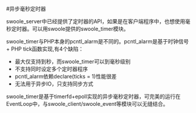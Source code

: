#异步毫秒定时器

swoole_server中已经提供了定时器的API，如果是在客户端程序中，也想使用毫秒定时器。可以用swoole提供的swoole_timer模块。

swoole_timer与PHP本身的pcntl_alarm是不同的。pcntl_alarm是基于时钟信号 + PHP tick函数实现,有4个缺陷：

* 最大仅支持到秒，而swoole_timer可以到毫秒级别
* 不支持同时设定多个定时器程序
* pcntl_alarm依赖declare(ticks = 1)性能很差
* 无法用于异步IO，只支持同步方式

swoole_timer是基于timerfd+epoll实现的异步毫秒定时器，可完美的运行在EventLoop中，与swoole_client/swoole_event等模块可以无缝结合。


